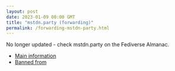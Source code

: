 ```yaml
---
layout: post
date: 2023-01-09 00:00 GMT
title: "mstdn.party (forwarding)"
permalink: /forwarding-mstdn-party.html
---
```


No longer updated - check mstdn.party on the Fediverse Almanac.

* [Main information](https://www.fediversealmanac.com/api/v1/instances/mstdn.party)
* [Banned from](https://www.fediversealmanac.com/api/v1/instances/mstdn.party/banned_from)

